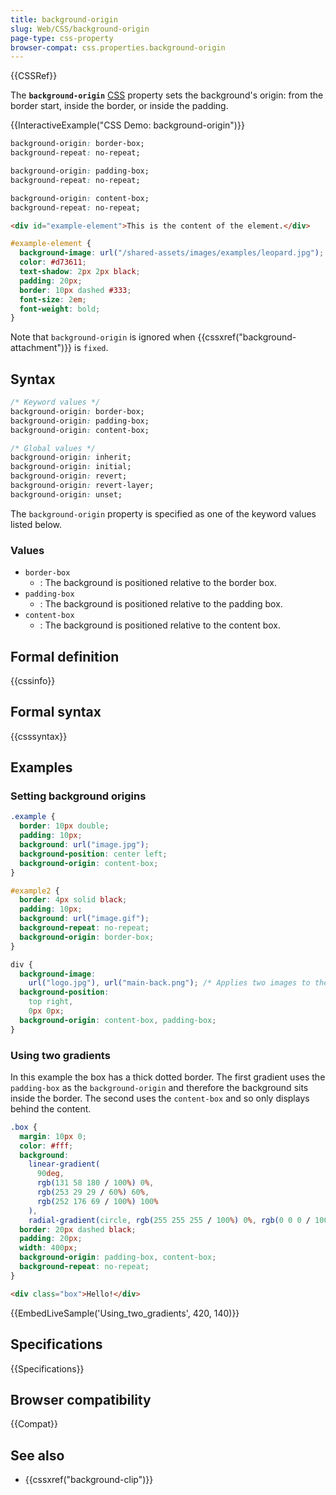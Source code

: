 ```yaml
---
title: background-origin
slug: Web/CSS/background-origin
page-type: css-property
browser-compat: css.properties.background-origin
---
```


{{CSSRef}}

The **`background-origin`** [CSS](/en-US/docs/Web/CSS) property sets the background's origin: from the border start, inside the border, or inside the padding.

{{InteractiveExample("CSS Demo: background-origin")}}

```css interactive-example-choice
background-origin: border-box;
background-repeat: no-repeat;
```

```css interactive-example-choice
background-origin: padding-box;
background-repeat: no-repeat;
```

```css interactive-example-choice
background-origin: content-box;
background-repeat: no-repeat;
```

```html interactive-example
<div id="example-element">This is the content of the element.</div>
```

```css interactive-example
#example-element {
  background-image: url("/shared-assets/images/examples/leopard.jpg");
  color: #d73611;
  text-shadow: 2px 2px black;
  padding: 20px;
  border: 10px dashed #333;
  font-size: 2em;
  font-weight: bold;
}
```

Note that `background-origin` is ignored when {{cssxref("background-attachment")}} is `fixed`.

## Syntax

```css
/* Keyword values */
background-origin: border-box;
background-origin: padding-box;
background-origin: content-box;

/* Global values */
background-origin: inherit;
background-origin: initial;
background-origin: revert;
background-origin: revert-layer;
background-origin: unset;
```

The `background-origin` property is specified as one of the keyword values listed below.

### Values

- `border-box`
  - : The background is positioned relative to the border box.
- `padding-box`
  - : The background is positioned relative to the padding box.
- `content-box`
  - : The background is positioned relative to the content box.

## Formal definition

{{cssinfo}}

## Formal syntax

{{csssyntax}}

## Examples

### Setting background origins

```css
.example {
  border: 10px double;
  padding: 10px;
  background: url("image.jpg");
  background-position: center left;
  background-origin: content-box;
}
```

```css
#example2 {
  border: 4px solid black;
  padding: 10px;
  background: url("image.gif");
  background-repeat: no-repeat;
  background-origin: border-box;
}
```

```css
div {
  background-image:
    url("logo.jpg"), url("main-back.png"); /* Applies two images to the background */
  background-position:
    top right,
    0px 0px;
  background-origin: content-box, padding-box;
}
```

### Using two gradients

In this example the box has a thick dotted border. The first gradient uses the `padding-box` as the `background-origin` and therefore the background sits inside the border. The second uses the `content-box` and so only displays behind the content.

```css
.box {
  margin: 10px 0;
  color: #fff;
  background:
    linear-gradient(
      90deg,
      rgb(131 58 180 / 100%) 0%,
      rgb(253 29 29 / 60%) 60%,
      rgb(252 176 69 / 100%) 100%
    ),
    radial-gradient(circle, rgb(255 255 255 / 100%) 0%, rgb(0 0 0 / 100%) 28%);
  border: 20px dashed black;
  padding: 20px;
  width: 400px;
  background-origin: padding-box, content-box;
  background-repeat: no-repeat;
}
```

```html
<div class="box">Hello!</div>
```

{{EmbedLiveSample('Using_two_gradients', 420, 140)}}

## Specifications

{{Specifications}}

## Browser compatibility

{{Compat}}

## See also

- {{cssxref("background-clip")}}
